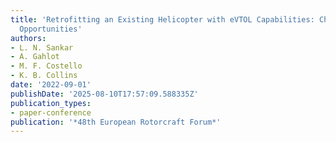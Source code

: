 ```yaml
---
title: 'Retrofitting an Existing Helicopter with eVTOL Capabilities: Challenges and
  Opportunities'
authors:
- L. N. Sankar
- A. Gahlot
- M. F. Costello
- K. B. Collins
date: '2022-09-01'
publishDate: '2025-08-10T17:57:09.588335Z'
publication_types:
- paper-conference
publication: '*48th European Rotorcraft Forum*'
---
```

